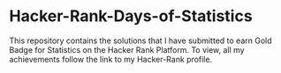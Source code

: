 # Hacker-Rank-Days-of-Statistics
This repository contains the solutions that I have submitted to earn Gold Badge for Statistics on the Hacker Rank Platform. To view, all my achievements follow the link to my Hacker-Rank profile.
